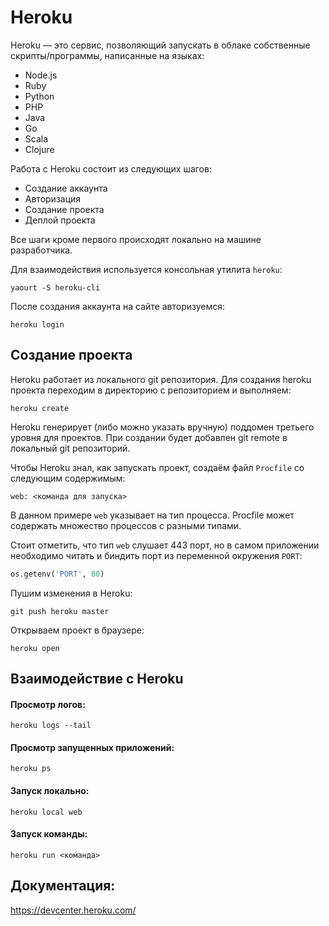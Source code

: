 # Heroku
Heroku — это сервис, позволяющий запускать в облаке собственные скрипты/программы, написанные на языках:
- Node.js
- Ruby
- Python
- PHP
- Java
- Go
- Scala
- Clojure

Работа с Heroku состоит из следующих шагов:
- Создание аккаунта
- Авторизация
- Создание проекта
- Деплой проекта

Все шаги кроме первого происходят локально на машине разработчика.

Для взаимодействия используется консольная утилита `heroku`:
```
yaourt -S heroku-cli
```
После создания аккаунта на сайте авторизуемся:
```
heroku login
```

## Создание проекта
Heroku работает из локального git репозитория. Для создания heroku проекта переходим в директорию с репозиторием и выполняем:
```
heroku create
```
Heroku генерирует (либо можно указать вручную) поддомен третьего уровня для проектов. При создании будет добавлен git remote в локальный git репозиторий.

Чтобы Heroku знал, как запускать проект, создаём файл `Procfile` со следующим содержимым:
```
web: <команда для запуска>
```
В данном примере `web` указывает на тип процесса. Procfile может содержать множество процессов с разными типами.

Стоит отметить, что тип `web` слушает 443 порт, но в самом приложении необходимо читать и биндить порт из переменной окружения `PORT`:
```python
os.getenv('PORT', 80)
```

Пушим изменения в Heroku:
```
git push heroku master
```

Открываем проект в браузере:
```
heroku open
```

## Взаимодействие с Heroku
#### Просмотр логов:
```
heroku logs --tail
```
#### Просмотр запущенных приложений:
```
heroku ps
```
#### Запуск локально:
```
heroku local web
```
#### Запуск команды:
```
heroku run <команда>
```

## Документация:
https://devcenter.heroku.com/
